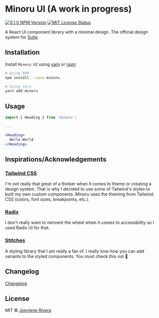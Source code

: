 # Minoru UI (A work in progress)

[![0.1.0 NPM Version](https://img.shields.io/badge/npm-v0.1.0-orange)](http://npmjs.com/package/minoru)
[![MIT License Status](https://img.shields.io/badge/license-MIT-blue)](https://github.com/jorenrui/minoru/blob/main/LICENSE)

A React UI component library with a minimal design. The official design system for [Sutle](https://sutle.io).

## Installation

Install `Minoru UI` using [yarn](https://yarnpkg.com/) or [npm](https://www.npmjs.com/):

```bash
# Using NPM
npm install --save minoru

# Using Yarn
yarn add minoru
```

## Usage

```jsx
import { Heading } from 'minoru';

...

<Heading>
  Hello World
</Heading>
```

## Inspirations/Acknowledgements

### [Tailwind CSS](https://tailwindcss.com/)

I'm not really that great of a thinker when it comes to theme or creating a design system. That is why I decided to use some of Tailwind's styles to built my own custom components. Minoru uses the theming from Tailwind CSS (colors, font sizes, breakpoints, etc.).

### [Radix](https://radix-ui.com/)

I don't really want to reinvent the wheel when it comes to accessibility so I used Radix UI for that.

### [Stitches](stitches.dev/)

A styling library that I am really a fan of. I really love how you can add variants to the styled components. You must check this out 👀

## Changelog

[Changelog](https://github.com/jorenrui/minoru/blob/main/CHANGELOG.md)

## License

MIT © [Joeylene Rivera](https://github.com/jorenrui)
